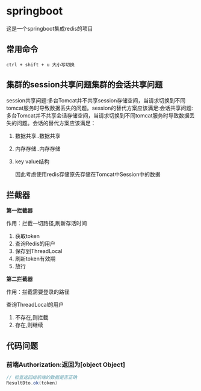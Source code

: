 # springboot
这是一个springboot集成redis的项目

## 常用命令

```
ctrl + shift + u 大小写切换
```



## 集群的session共享问题集群的会话共享问题

session共享问题:多台Tomcat并不共享session存储空间，当请求切换到不同tomcat服务时导致数据丢失的问题。session的替代方案应该满足:会话共享问题:多台Tomcat并不共享会话存储空间，当请求切换到不同tomcat服务时导致数据丢失的问题。会话的替代方案应该满足：

1. 数据共享..数据共享

2. 内存存储..内存存储

3. key value结构

   因此考虑使用redis存储原先存储在Tomcat中Session中的数据

   

## 拦截器

**第一拦截器**

作用：拦截一切路径,刷新存活时间

1. 获取token
2. 查询Redis的用户
3. 保存到ThreadLocal
4. 刷新token有效期
5. 放行

**第二拦截器**

作用：拦截需要登录的路径

查询ThreadLocal的用户

1. 不存在,则拦截
2. 存在,则继续





## 代码问题

### 前端Authorization:返回为[object Object]

```java
// 检查返回给前端的数据是否正确 
ResultDto.ok(token)
```

